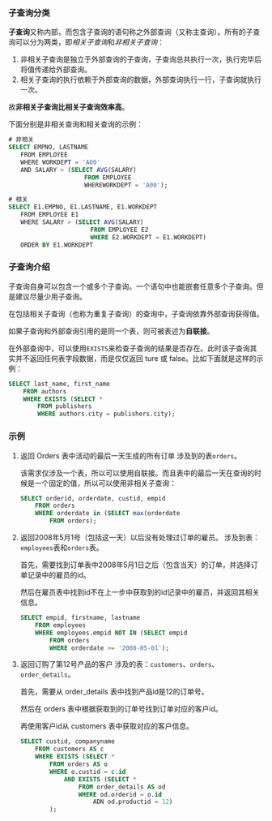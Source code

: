 ### 子查询分类

**子查询**又称内部，而包含子查询的语句称之外部查询（又称主查询）。所有的子查询可以分为两类，即*相关子查询*和*非相关子查询*：

1. 非相关子查询是独立于外部查询的子查询，子查询总共执行一次，执行完毕后将值传递给外部查询。
2. 相关子查询的执行依赖于外部查询的数据，外部查询执行一行，子查询就执行一次。

故**非相关子查询比相关子查询效率高**。


下面分别是非相关查询和相关查询的示例：

```sql
# 非相关
SELECT EMPNO, LASTNAME
　　FROM EMPLOYEE 
　　WHERE WORKDEPT = 'A00' 
　　AND SALARY > (SELECT AVG(SALARY) 
　　　　　　　　　　　　 FROM EMPLOYEE 
　　　　　　　　　　　　 WHEREWORKDEPT = 'A00');

# 相关　　　　　　　　 
SELECT E1.EMPNO, E1.LASTNAME, E1.WORKDEPT 
　　FROM EMPLOYEE E1 
　　WHERE SALARY > (SELECT AVG(SALARY) 
　　　　　　　　　　　　　 FROM EMPLOYEE E2 
　　　　　　　　　　　　　 WHERE E2.WORKDEPT = E1.WORKDEPT) 
　　ORDER BY E1.WORKDEPT
```


### 子查询介绍
子查询自身可以包含一个或多个子查询。一个语句中也能嵌套任意多个子查询。但是建议尽量少用子查询。

在包括相关子查询（也称为重复子查询）的查询中，子查询依靠外部查询获得值。

如果子查询和外部查询引用的是同一个表，则可被表述为**自联接**。

在外部查询中，可以使用`EXISTS`来检查子查询的结果是否存在。此时该子查询其实并不返回任何表字段数据，而是仅仅返回 ture 或 false。比如下面就是这样的示例：

```sql
SELECT last_name, first_name
    FROM authors
    WHERE EXISTS (SELECT * 
        FROM publishers
        WHERE authors.city = publishers.city);
```

### 示例
1. 返回 Orders 表中活动的最后一天生成的所有订单
    涉及到的表`orders`。
    
    该需求仅涉及一个表，所以可以使用自联接。而且表中的最后一天在查询的时候是一个固定的值，所以可以使用非相关子查询：
    
    ```sql
    SELECT orderid, orderdate, custid, empid
        FROM orders
        WHERE orderdate in (SELECT max(orderdate
            FROM orders);
    ```

2. 返回2008年5月1号（包括这一天）以后没有处理过订单的雇员。
    涉及到表：`employees`表和`orders`表。
    
    首先，需要找到订单表中2008年5月1日之后（包含当天）的订单，并选择订单记录中的雇员的id。
    
    然后在雇员表中找到id不在上一步中获取到的id记录中的雇员，并返回其相关信息。
    
    ```sql
    SELECT empid, firstname, lastname
        FROM employees
        WHERE employees.empid NOT IN (SELECT empid
            FROM orders
            WHERE orderdate >= '2008-05-01');
    ```
    
3. 返回订购了第12号产品的客户
    涉及的表：`customers`、`orders`、`order_details`。
    
    首先，需要从 order_details 表中找到产品id是12的订单号。
    
    然后在 orders 表中根据获取到的订单号找到订单对应的客户id。
    
    再使用客户id从 customers 表中获取对应的客户信息。
    
    ```sql
    SELECT custid, companyname
        FROM customers AS c
        WHERE EXISTS (SELECT *
            FROM orders AS o
            WHERE o.custid = c.id
                AND EXISTS (SELECT *
                    FROM order_details AS od
                    WHERE od.orderid = o.id
                        ADN od.productid = 12)
            );
    ```


